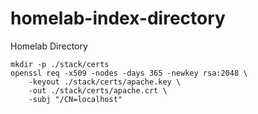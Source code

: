 # homelab-index-directory
Homelab Directory

```
mkdir -p ./stack/certs
openssl req -x509 -nodes -days 365 -newkey rsa:2048 \
    -keyout ./stack/certs/apache.key \
    -out ./stack/certs/apache.crt \
    -subj "/CN=localhost"

```
